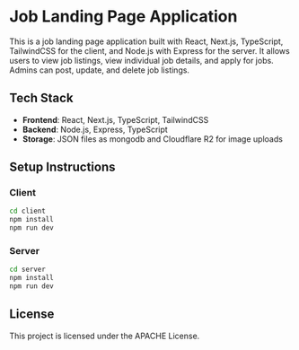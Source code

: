 # Job Landing Page Application

This is a job landing page application built with React, Next.js, TypeScript, TailwindCSS for the client, and Node.js with Express for the server. It allows users to view job listings, view individual job details, and apply for jobs. Admins can post, update, and delete job listings.

## Tech Stack

- **Frontend**: React, Next.js, TypeScript, TailwindCSS
- **Backend**: Node.js, Express, TypeScript
- **Storage**: JSON files as mongodb and Cloudflare R2 for image uploads

## Setup Instructions

### Client

```bash
cd client
npm install
npm run dev
```

### Server

```bash
cd server
npm install
npm run dev
```

## License

This project is licensed under the APACHE License.
